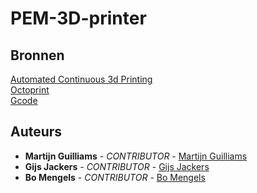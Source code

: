 # PEM-3D-printer


## Bronnen
[Automated Continuous 3d Printing](https://www.youtube.com/watch?v=NZgjl8W5yrE) </Br>
[Octoprint](https://github.com/michaelnew/Octoprint-Print-Queue) </Br>
[Gcode](https://medium.com/swlh/automating-my-3d-printer-81b4f653d4d0) </Br>


## Auteurs
- **Martijn Guilliams** - _CONTRIBUTOR_ - [Martijn Guilliams](https://github.com/MartijnGuilliamsPXL)
- **Gijs Jackers** - _CONTRIBUTOR_ - [Gijs Jackers](https://github.com/GijsJackersPXL)
- **Bo Mengels** - _CONTRIBUTOR_ - [Bo Mengels](https://github.com/12003586)

